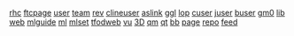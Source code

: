 [rhc](https://docs.revrobotics.com/rev-hardware-client/getting-started/installation-instructions)
[ftcpage]( https://github.com/FIRST-Tech-Challenge)
[user]( https://github.com/GramGra07)
[team]( https://github.com/WindsorHSRobotics/Team_Resources)
[rev]( https://www.revrobotics.com/)
[clineuser]( https://github.com/stcline)
[aslink]( https://developer.android.com/studio)
[ggl]( https://www.google.com/)
[lop]( https://github.com/FIRST-Tech-Challenge/FtcRobotController/blob/master/FtcRobotController/src/main/java/org/firstinspires/ftc/robotcontroller/external/samples/BasicOpMode_Linear.java)
[cuser]( https://github.com/ctimmons25)
[juser]( https://github.com/JohnMayfield)
[buser]( https://github.com/sangerb19)
[gm0]( https://gm0.org/en/latest/)
[lib]( https://www.firstinspires.org/resource-library/ftc/game-and-season-info)
[web]( https://gist.github.com/jagrosh/5b1761213e33fc5b54ec7f6379034a22)
[mlguide](https://ftc-docs.firstinspires.org/ftc_ml/)
[ml]( https://ftc-ml.firstinspires.org/)
[mlset]( https://ftc-docs.firstinspires.org/ftc_ml/logging_on/logging-on.html#adding-students-to-your-teams-ftc-ml-workspace)
[tfodweb]( https://github.com/FIRST-Tech-Challenge/FtcRobotController/blob/master/FtcRobotController/src/main/java/org/firstinspires/ftc/robotcontroller/external/samples/ConceptTensorFlowObjectDetectionWebcam.java)
[vu]( https://developer.vuforia.com/license-manager)
[3D]( https://docs.google.com/presentation/d/1MeLkA9mCI4vZMiejlqMZpAhZvbV2ThvSf6oZBzhQGdo/edit?usp=sharing)
[qm]( https://gm0.org/en/latest/docs/software/tutorials/mecanum-drive.html)
[qt]( https://docs.revrobotics.com/kickoff-concepts/freight-frenzy-2021-2022/programming-teleoperated)
[bb]( https://www.firstinspires.org/sites/default/files/uploads/resource_library/ftc/blocks-programming-guide.pdf)
[page]( https://gramgra07.github.io/WHS-FTC-GramGra07-Code_Training_Module/)
[repo]( https://github.com/GramGra07/WHS-FTC-GramGra07-Code_Training_Module/blob/main/README.md)
[feed]( https://gramgra07.github.io/CTMWeb/)
  
[fork]: /images/fork.png
[gitcommit]: /images/gitCommit.png
[commit]: /images/commit.png
[push]: /images/push.png
[pull]: /images/pull.png
[run]: /images/run.png
[setting]: /images/settings.png
[beTele]: /examples/exampleTeleOpBlank
[feTele]: /examples/exampleTeleOpFull
[beAuto]: /examples/exampleAutoBlank.java
[feAuto]: /examples/exampleAutoFull.java
[code]: /images/code.png
[zip]: /images/zip.png
[vcs]: /images/vcs.png
[at]: /images/at.png
[step1]: /images/step1.png
[step2]: /images/step2.png
[step3]: /images/step3.png
[step4]: /images/step4.png
[step5]: /images/step5.png
[step6]: /images/step6.png  
[file]: /images/file.png
[open]: /images/open.png
[new]: /images/new.png  
[import]: /examples/import.txt
[eDemo]: /examples/RobotAutoDriveByEncoder_Linear.java
[color]: /examples/SensorColor.java
[IMU]: /examples/SensorBNO055IMU.java